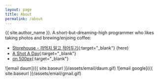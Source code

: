 ```yaml
---
layout: page
title: About
permalink: /about
---
```


{{ site.author_name }}. A short-but-dreaming-high programmer who likes taking photos and brewing/enjoing coffee:
- [Storehouse - 까먹지 말고 적어두기](http://asad.leocat.kr/){:target="_blank"} (here)
- [A Shot A Day](http://asad.leocat.kr/){:target="_blank"}
- [on 500px](https://500px.com/entireboy){:target="_blank"}

![email daum]({{ site.baseurl }}/assets/email/daum.gif)
![email google]({{ site.baseurl }}/assets/email/gmail.gif)
